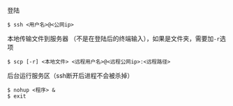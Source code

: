 登陆

```
$ ssh <用户名>@<公网ip>
```


本地传输文件到服务器 （不是在登陆后的终端输入），如果是文件夹，需要加`-r`选项

```
$ scp [-r] <本地文件> <远程用户名>@<远程公网ip>:<远程路径>
```

后台运行服务区（ssh断开后进程不会被杀掉）

```
$ nohup <程序> &
$ exit
```